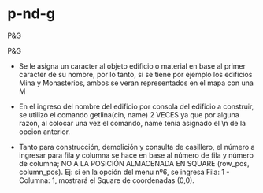 # p-nd-g
P&amp;G

P&G

- Se le asigna un caracter al objeto edificio o material en base al primer caracter de su nombre, por lo tanto, si se tiene por ejemplo los edificios Mina y Monasterios, ambos se veran representados en el mapa con una M

- En el ingreso del nombre del edificio por consola del edificio a construir, se utilizo el comando getlina(cin, name) 2 VECES ya que por alguna razon, al colocar una vez el comando, name tenia asignado el \n de la opcion anterior.

- Tanto para construcción, demolición y consulta de casillero, el número a ingresar para fila y columna se hace en base al número de fila y número de columna; NO A LA POSICIÓN ALMACENADA EN SQUARE (row_pos, column_pos).
 Ej: si en la opción del menu nº6, se ingresa Fila: 1 - Columna: 1, mostrará el Square de coordenadas (0,0).